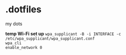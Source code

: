 # .dotfiles
my dots

**temp Wi-Fi set up**
`wpa_supplicant -B -i INTERFACE -c /etc/wpa_supplicant/wpa_supplicant.conf`\
`wpa_cli`\
`enable_network 0`
